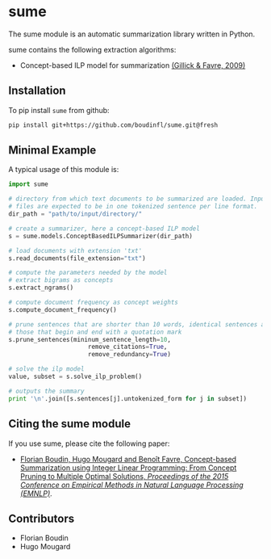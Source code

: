 # sume

The sume module is an automatic summarization library written in Python.

sume contains the following extraction algorithms:

  * Concept-based ILP model for summarization
    [(Gillick & Favre, 2009)](http://www.aclweb.org/anthology/W09-1802)

## Installation

To pip install `sume` from github:

```bash
pip install git+https://github.com/boudinfl/sume.git@fresh
```

## Minimal Example

A typical usage of this module is:

```python
import sume

# directory from which text documents to be summarized are loaded. Input
# files are expected to be in one tokenized sentence per line format.
dir_path = "path/to/input/directory/"

# create a summarizer, here a concept-based ILP model
s = sume.models.ConceptBasedILPSummarizer(dir_path)

# load documents with extension 'txt'
s.read_documents(file_extension="txt")

# compute the parameters needed by the model
# extract bigrams as concepts
s.extract_ngrams()

# compute document frequency as concept weights
s.compute_document_frequency()

# prune sentences that are shorter than 10 words, identical sentences and
# those that begin and end with a quotation mark
s.prune_sentences(mininum_sentence_length=10,
                      remove_citations=True,
                      remove_redundancy=True)

# solve the ilp model
value, subset = s.solve_ilp_problem()

# outputs the summary
print '\n'.join([s.sentences[j].untokenized_form for j in subset])
```

## Citing the sume module

If you use sume, please cite the following paper:

  * [Florian Boudin, Hugo Mougard and Benoît Favre, Concept-based Summarization
    using Integer Linear Programming: From Concept Pruning to Multiple Optimal
    Solutions, *Proceedings of the 2015 Conference on Empirical Methods in 
    Natural Language Processing (EMNLP)*](http://aclweb.org/anthology/D15-1220).

## Contributors

* Florian Boudin
* Hugo Mougard